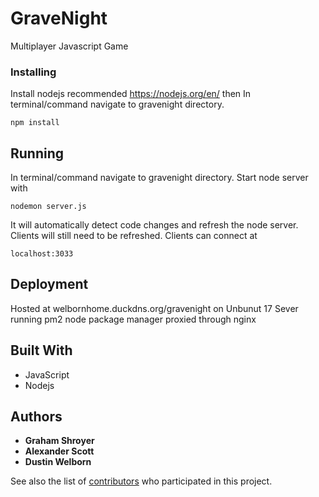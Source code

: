 # GraveNight
Multiplayer Javascript Game

### Installing


Install nodejs recommended https://nodejs.org/en/ then
In terminal/command navigate to gravenight directory.

```
npm install
```

## Running

In terminal/command navigate to gravenight directory. Start node server with

```
nodemon server.js
```
It will automatically detect code changes and refresh the node server.
Clients will still need to be refreshed.
Clients can connect at

```
localhost:3033
```

## Deployment

Hosted at welbornhome.duckdns.org/gravenight on Unbunut 17 Sever running pm2 node package manager proxied through nginx

## Built With

* JavaScript
* Nodejs

## Authors

* **Graham Shroyer**
* **Alexander Scott**
* **Dustin Welborn**

See also the list of [contributors](https://github.com/Tweasy65/Tron/graphs/contributors) who participated in this project.
